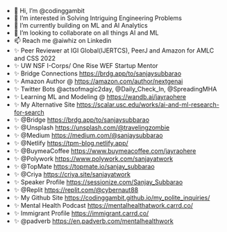 - 👋 Hi, I’m @codinggambit
- 👀 I’m interested in Solving Intriguing Engineering Problems
- 🌱 I’m currently building on ML and AI Analytics
- 💞️ I’m looking to collaborate on all things AI and ML
- 📫 Reach me @aiwhiz on Linkedin
- ✨ Peer Reviewer at IGI Global(IJERTCS), PeerJ and Amazon for AMLC and CSS 2022
- ✨ UW NSF I-Corps/ One Rise WEF Startup Mentor
- ✨ Bridge Connections https://brdg.app/to/sanjaysubbarao
- ✨ Amazon Author @ https://amazon.com/author/nextgenai
- ✨ Twitter Bots @actsofmagic2day, @Daily_Check_In, @SpreadingMHA
- ✨ Learning ML and Modeling @ https://wandb.ai/jayraohere
- ✨ My Alternative Site https://scalar.usc.edu/works/ai-and-ml-research-for-search
- ✨ @Bridge https://brdg.app/to/sanjaysubbarao
- ✨ @Unsplash https://unsplash.com/@travelingzombie
- ✨ @Medium https://medium.com/@sanjaysubbarao 
- ✨ @Netlify https://tpm-blog.netlify.app/ 
- ✨ @BuymeaCoffee https://www.buymeacoffee.com/jayraohere
- ✨ @Polywork https://www.polywork.com/sanjayatwork
- ✨ @TopMate https://topmate.io/sanjay_subbarao
- ✨ @Criya https://criya.site/sanjayatwork
- ✨ Speaker Profile https://sessionize.com/Sanjay_Subbarao
- ✨ @Replit https://replit.com/@cybernaut88
- ✨ My Github Site https://codinggambit.github.io/my_polite_inquiries/
- ✨ Mental Health Podcast https://mentalhealthatwork.carrd.co/
- ✨ Immigrant Profile https://immigrant.carrd.co/
- ✨ @padverb https://en.padverb.com/mentalhealthwork
